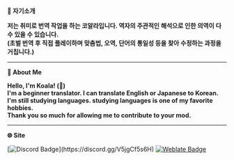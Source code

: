 
**🐨 자기소개**

**저는 취미로 번역 작업을 하는 코알라입니다. 역자의 주관적인 해석으로 인한 의역이 다수 있을 수 있습니다.**\
**(초벌 번역 후 직접 플레이하며 맞춤법, 오역, 단어의 통일성 등을 찾아 수정하는 과정을 거칩니다.)**

***

**🐨 About Me**

**Hello, I'm Koala! (👋)**\
**I'm a beginner translator. I can translate English or Japanese to Korean.**\
**I'm still studying languages. studying languages is one of my favorite hobbies.**\
**Thank you so much for allowing me to contribute to your mod.**

***

**🌐 Site**

[![Discord Badge](https://img.shields.io/badge/Koala-%237289DA.svg?&style=for-the-badge&logo=discord&logoColor=white&link=https://discord.gg/V5jgCf5s6H")](https://discord.gg/V5jgCf5s6H)
[![Weblate Badge](https://img.shields.io/badge/Weblate-2ECCAA?.svg?&style=for-the-badge&logo=weblate&logoColor=white&link=https://weblate.org/ko/)](https://weblate.org/ko/)
